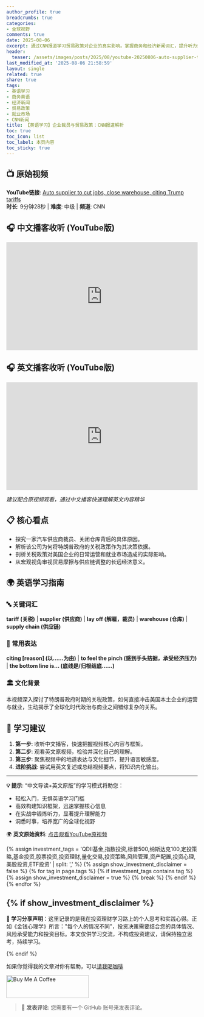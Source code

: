 ```yaml
---
author_profile: true
breadcrumbs: true
categories:
- 全球视野
comments: true
date: 2025-08-06
excerpt: 通过CNN报道学习贸易政策对企业的真实影响。掌握商务和经济新闻词汇，提升听力理解和对全球经济事件的认知。
header:
  teaser: /assets/images/posts/2025/08/youtube-20250806-auto-supplier-to-cut-jobs-close-warehouse-citing-t-thumbnail.jpg
last_modified_at: '2025-08-06 21:58:59'
layout: single
related: true
share: true
tags:
- 英语学习
- 商务英语
- 经济新闻
- 贸易政策
- 就业市场
- CNN新闻
title: 【英语学习】企业裁员与贸易政策：CNN报道解析
toc: true
toc_icon: list
toc_label: 本页内容
toc_sticky: true
---
```


## 📺 原始视频
**YouTube链接**: [Auto supplier to cut jobs, close warehouse, citing Trump tariffs](https://www.youtube.com/watch?v=aIjtpoYdPCM)  
**时长**: 9分钟28秒 | **难度**: 中级 | **频道**: CNN

<!-- more -->

## 🎧 中文播客收听 (YouTube版)

<div class="video-container" style="position: relative; padding-bottom: 56.25%; height: 0; overflow: hidden; max-width: 100%; background: #000;">
  <iframe src='https://www.youtube.com/embed/MnjyjrWDh58?rel=0&showinfo=0&color=white&iv_load_policy=3' 
          style="position: absolute; top: 0; left: 0; width: 100%; height: 100%;" 
          frameborder='0' 
          allowfullscreen>
  </iframe>
</div>


## 🎧 英文播客收听 (YouTube版)

<div class="video-container" style="position: relative; padding-bottom: 56.25%; height: 0; overflow: hidden; max-width: 100%; background: #000;">
  <iframe src='https://www.youtube.com/embed/P4NPir9oH3Y?rel=0&showinfo=0&color=white&iv_load_policy=3' 
          style="position: absolute; top: 0; left: 0; width: 100%; height: 100%;" 
          frameborder='0' 
          allowfullscreen>
  </iframe>
</div>

*建议配合原视频观看，通过中文播客快速理解英文内容精华*

## 📋 核心看点
- 探究一家汽车供应商裁员、关闭仓库背后的具体原因。
- 解析该公司为何将特朗普政府的关税政策作为其决策依据。
- 剖析关税政策对美国企业的日常运营和就业市场造成的实际影响。
- 从宏观视角审视贸易摩擦与供应链调整的长远经济意义。

## 🌍 英语学习指南

### 🔤 关键词汇
**tariff (关税)** | **supplier (供应商)** | **lay off (解雇，裁员)** | **warehouse (仓库)** | **supply chain (供应链)**

### 💬 常用表达
**citing [reason] (以……为由)** | **to feel the pinch (感到手头拮据，承受经济压力)** | **the bottom line is... (底线是/归根结底……)**

### 🏛️ 文化背景
本视频深入探讨了特朗普政府时期的关税政策，如何直接冲击美国本土企业的运营与就业，生动揭示了全球化时代政治与商业之间错综复杂的关系。

## 🎯 学习建议
1.  **第一步**: 收听中文播客，快速把握视频核心内容与框架。
2.  **第二步**: 观看英文原视频，检验并深化自己的理解。
3.  **第三步**: 聚焦视频中的地道表达与文化细节，提升语言敏感度。
4.  **进阶挑战**: 尝试用英文复述或总结视频要点，将知识内化输出。

---

**💡 提示**: “中文导读+英文原版”的学习模式将助您：
- 轻松入门，无惧英语学习门槛
- 高效构建知识框架，迅速掌握核心信息
- 在实战中锻炼听力，显著提升理解能力
- 洞悉时事，培养宽广的全球化视野

🌍 **英文原始资料**: [点击观看YouTube原视频](https://www.youtube.com/watch?v=aIjtpoYdPCM)


{% assign investment_tags = 'QDII基金,指数投资,标普500,纳斯达克100,定投策略,基金投资,股票投资,投资理财,量化交易,投资策略,风险管理,资产配置,投资心理,美股投资,ETF投资' | split: ',' %}
{% assign show_investment_disclaimer = false %}
{% for tag in page.tags %}
  {% if investment_tags contains tag %}
    {% assign show_investment_disclaimer = true %}
    {% break %}
  {% endif %}
{% endfor %}

{% if show_investment_disclaimer %}
---

**💭 学习分享声明**：这里记录的是我在投资理财学习路上的个人思考和实践心得。正如《金钱心理学》所言："每个人的情况不同"，投资决策需要结合您的具体情况、风险承受能力和投资目标。本文仅供学习交流，不构成投资建议，请保持独立思考，持续学习。

{% endif %}

如果你觉得我的文章对你有帮助，可以[请我喝咖啡](https://www.buymeacoffee.com/zhurong052Q)

<a href="https://www.buymeacoffee.com/zhurong052Q" target="_blank"><img src="https://cdn.buymeacoffee.com/buttons/v2/default-yellow.png" alt="Buy Me A Coffee" style="height: 60px !important;width: 217px !important;" ></a>

> 💬 **发表评论**: 您需要有一个 GitHub 账号来发表评论。